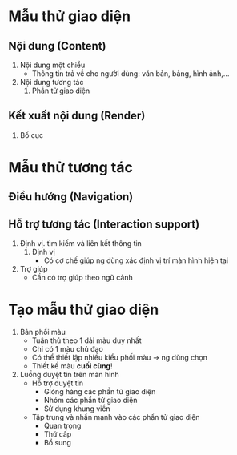 # Mẫu thử giao diện
## Nội dung (Content)
1. Nội dung một chiều
	- Thông tin trả về cho người dùng: văn bản, bảng, hình ảnh,...
2. Nội dung tương tác
	1. Phần tử giao diện
## Kết xuất nội dung (Render)
1. Bố cục
# Mẫu thử tương tác
## Điều hướng (Navigation)
## Hỗ trợ tương tác (Interaction support)
1. Định vị. tìm kiếm và liên kết thông tin
	1. Định vị
		- Có cơ chế giúp ng dùng xác định vị trí màn hình hiện tại
2. Trợ giúp
	- Cần có trợ giúp theo ngữ cảnh

# Tạo mẫu thử giao diện
1. Bản phối màu
	- Tuân thủ theo 1 dải màu duy nhất
	- Chỉ có 1 màu chủ đạo
	- Có thể thiết lập nhiều kiểu phối màu -> ng dùng chọn
	- Thiết kế màu __cuối cùng__!
2. Luồng duyệt tin trên màn hình
	- Hỗ trợ duyệt tin
		- Gióng hàng các phần tử giao diện
		- Nhóm các phần tử giao diện
		- Sử dụng khung viền
	- Tập trung và nhấn mạnh vào các phần tử giao diện
		- Quan trọng
		- Thứ cấp
		- Bổ sung